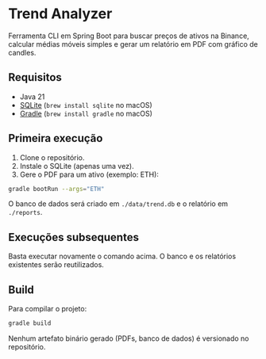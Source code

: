 # Trend Analyzer

Ferramenta CLI em Spring Boot para buscar preços de ativos na Binance, calcular médias móveis simples e gerar um relatório em PDF com gráfico de candles.

## Requisitos

- Java 21
- [SQLite](https://www.sqlite.org/) (`brew install sqlite` no macOS)
- [Gradle](https://gradle.org/) (`brew install gradle` no macOS)

## Primeira execução

1. Clone o repositório.
2. Instale o SQLite (apenas uma vez).
3. Gere o PDF para um ativo (exemplo: ETH):

```bash
gradle bootRun --args="ETH"
```

O banco de dados será criado em `./data/trend.db` e o relatório em `./reports`.

## Execuções subsequentes

Basta executar novamente o comando acima. O banco e os relatórios existentes serão reutilizados.

## Build

Para compilar o projeto:

```bash
gradle build
```

Nenhum artefato binário gerado (PDFs, banco de dados) é versionado no repositório.

